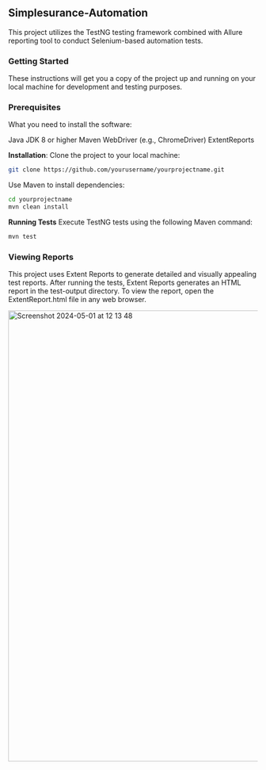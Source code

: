 ## Simplesurance-Automation
This project utilizes the TestNG testing framework combined with Allure reporting tool to conduct Selenium-based automation tests.

### Getting Started
These instructions will get you a copy of the project up and running on your local machine for development and testing purposes.

### Prerequisites
What you need to install the software:

Java JDK 8 or higher
Maven
WebDriver (e.g., ChromeDriver)
ExtentReports

**Installation**:
Clone the project to your local machine:
   ```bash
   git clone https://github.com/yourusername/yourprojectname.git
   ```
Use Maven to install dependencies:
   ```bash
  cd yourprojectname
  mvn clean install
  ```
**Running Tests**
Execute TestNG tests using the following Maven command:
   ```bash
   mvn test
   ```
### **Viewing Reports**
This project uses Extent Reports to generate detailed and visually appealing test reports.
After running the tests, Extent Reports generates an HTML report in the test-output directory. To view the report, open the ExtentReport.html file in any web browser.

<img width="910" alt="Screenshot 2024-05-01 at 12 13 48" src="https://github.com/civanozbay/simplesurance-automation/assets/67442113/1eefed6f-755b-4be0-ac4b-bfc1aebd848d">
